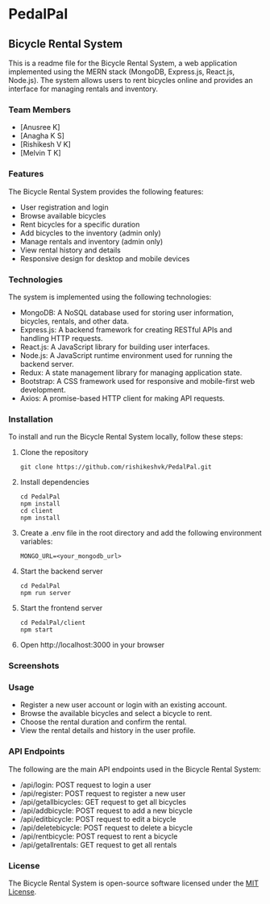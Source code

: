 # PedalPal
## Bicycle Rental System

This is a readme file for the Bicycle Rental System, a web application implemented using the MERN stack (MongoDB, Express.js, React.js, Node.js). The system allows users to rent bicycles online and provides an interface for managing rentals and inventory.

### Team Members

* [Anusree K]
* [Anagha K S]
* [Rishikesh V K]
* [Melvin T K]

### Features

The Bicycle Rental System provides the following features:

- User registration and login
- Browse available bicycles
- Rent bicycles for a specific duration
- Add bicycles to the inventory (admin only)
- Manage rentals and inventory (admin only)
- View rental history and details
- Responsive design for desktop and mobile devices

### Technologies

The system is implemented using the following technologies:

- MongoDB: A NoSQL database used for storing user information, bicycles, rentals, and other data.
- Express.js: A backend framework for creating RESTful APIs and handling HTTP requests.
- React.js: A JavaScript library for building user interfaces.
- Node.js: A JavaScript runtime environment used for running the backend server.
- Redux: A state management library for managing application state.
- Bootstrap: A CSS framework used for responsive and mobile-first web development.
- Axios: A promise-based HTTP client for making API requests.

### Installation

To install and run the Bicycle Rental System locally, follow these steps:

1. Clone the repository
    ```
    git clone https://github.com/rishikeshvk/PedalPal.git
    ```
2. Install dependencies
    ```
    cd PedalPal
    npm install
    cd client
    npm install
    ```
3. Create a .env file in the root directory and add the following environment variables:
    ```
    MONGO_URL=<your_mongodb_url>
    ```
4. Start the backend server
    ```
    cd PedalPal
    npm run server
    ```
5. Start the frontend server
    ```
    cd PedalPal/client
    npm start
    ```
6. Open http://localhost:3000 in your browser

### Screenshots

### Usage

- Register a new user account or login with an existing account.
- Browse the available bicycles and select a bicycle to rent.
- Choose the rental duration and confirm the rental.
- View the rental details and history in the user profile.

### API Endpoints

The following are the main API endpoints used in the Bicycle Rental System:

- /api/login: POST request to login a user
- /api/register: POST request to register a new user
- /api/getallbicycles: GET request to get all bicycles
- /api/addbicycle: POST request to add a new bicycle
- /api/editbicycle: POST request to edit a bicycle
- /api/deletebicycle: POST request to delete a bicycle
- /api/rentbicycle: POST request to rent a bicycle
- /api/getallrentals: GET request to get all rentals

### License

The Bicycle Rental System is open-source software licensed under the [MIT License](LICENSE).